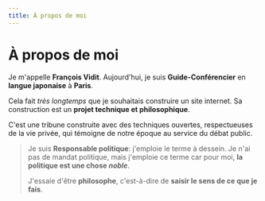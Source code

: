 ```yaml
---
title: À propos de moi
---
```

# À propos de moi

Je m'appelle **François Vidit**.
Aujourd'hui, je suis **Guide-Conférencier** en **langue japonaise** à **Paris**.

Cela fait _très longtemps_ que je souhaitais construire un site internet.
Sa construction est un **projet technique et philosophique**.

C'est une tribune construite avec des techniques ouvertes, respectueuses de la vie privée, qui témoigne de notre époque au service du débat public.

> Je suis **Responsable politique**:
> j'emploie le terme à dessein.
> Je n'ai pas de mandat politique, mais j'emploie ce terme car pour moi, **la politique est une chose _noble_**.
>
> J'essaie d'être **philosophe**, c'est-à-dire de **saisir le sens de ce que je fais**.